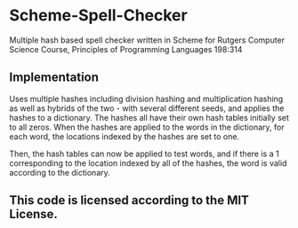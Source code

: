 # Scheme-Spell-Checker 
Multiple hash based spell checker written in Scheme for Rutgers Computer Science Course, Principles of Programming Languages 198:314

## Implementation
Uses multiple hashes including division hashing and multiplication hashing as well as hybrids of the two - with several different seeds, and applies the hashes to a dictionary.
The hashes all have their own hash tables initially set to all zeros. When the hashes are applied to the words in the dictionary, for each word, the locations indexed by the hashes are set to one.

Then, the hash tables can now be applied to test words, and if there is a 1 corresponding to the location indexed by all of the hashes, the word is valid according to the dictionary.

## This code is licensed according to the MIT License.
